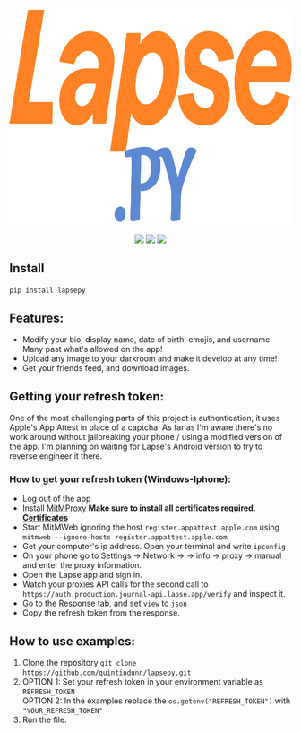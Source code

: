 ![LapsePy](https://github.com/quintindunn/lapsepy/blob/main/icon.png?raw=true)
<div align = "center">
	<img src = "https://img.shields.io/pypi/v/lapsepy?label=PYPI%20Version">
	<img src = "https://img.shields.io/pypi/l/lapsepy">
	<img src = "https://img.shields.io/github/stars/quintindunn/lapsepy?label=GitHub%20Stars">
</div>

## Install
```pip install lapsepy```

## Features:
* Modify your bio, display name, date of birth, emojis, and username. Many past what's allowed on the app!
* Upload any image to your darkroom and make it develop at any time!
* Get your friends feed, and download images.

## Getting your refresh token:
One of the most challenging parts of this project is authentication, it uses Apple's App Attest in place of a captcha. As far as I'm aware there's no work around without jailbreaking your phone / using a modified version of the app. I'm planning on waiting for Lapse's Android version to try to reverse engineer it there.

### How to get your refresh token (Windows-Iphone):
* Log out of the app
* Install [MitMProxy](https://mitmproxy.org/) **Make sure to install all certificates required. [Certificates](https://docs.mitmproxy.org/stable/concepts-certificates/)**
* Start MitMWeb ignoring the host `register.appattest.apple.com` using `mitmweb --ignore-hosts register.appattest.apple.com`
* Get your computer's ip address. Open your terminal and write `ipconfig`
* On your phone go to Settings -> Network -> <Your network> -> info -> proxy -> manual and enter the proxy information.
* Open the Lapse app and sign in.
* Watch your proxies API calls for the second call to `https://auth.production.journal-api.lapse.app/verify` and inspect it.
* Go to the Response tab, and set `view` to `json`
* Copy the refresh token from the response.


## How to use examples:
1. Clone the repository `git clone https://github.com/quintindunn/lapsepy.git`
2. OPTION 1: Set your refresh token in your environment variable as `REFRESH_TOKEN`<br>
OPTION 2: In the examples replace the `os.getenv("REFRESH_TOKEN")` with `"YOUR_REFRESH_TOKEN"`
3. Run the file.
